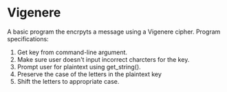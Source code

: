 # Vigenere

A basic program the encrpyts a message using a Vigenere cipher. Program specifications:

1. Get key from command-line argument.
2. Make sure user doesn't input incorrect charcters for the key.
3. Prompt user for plaintext using get_string().
4. Preserve the case of the letters in the plaintext key
5. Shift the letters to appropriate case.
